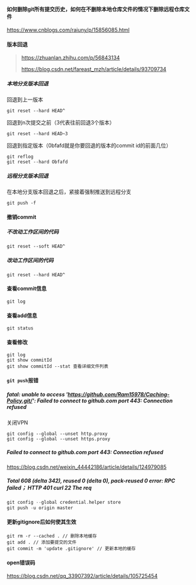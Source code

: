 #### 如何删除git所有提交历史，如何在不删除本地仓库文件的情况下删除远程仓库文件

https://www.cnblogs.com/raiuny/p/15856085.html

#### 版本回退

> https://zhuanlan.zhihu.com/p/56843134
>
> https://blog.csdn.net/fareast_mzh/article/details/93709734

##### 本地分支版本回退

回退到上一版本

```shell
git reset --hard HEAD^ 
```

回退到n次提交之前（3代表往前回退3个版本）

```shell
git reset --hard HEAD~3
```

回退到指定版本（0bfafd就是你要回退的版本的commit id的前面几位）

```shell
git reflog
git reset --hard Obfafd
```

##### 远程分支版本回退

在本地分支版本回退之后，紧接着强制推送到远程分支

```shell
git push -f
```

#### 撤销commit
##### 不改动工作区间的代码
```shell
git reset --soft HEAD^
```
##### 改动工作区间的代码
```shell
git reset --hard HEAD^
```

#### 查看commit信息
```shell
git log
```

#### 查看add信息
```shell
git status 
```

#### 查看修改
```shell
git log
git show commitId
git show commitId --stat 查看详细文件列表
```

#### `git push`报错
##### fatal: unable to access 'https://github.com/Ram15978/Caching-Policy.git/': Failed to connect to github.com port 443: Connection refused

关闭VPN
```shell
git config --global --unset http.proxy
git config --global --unset https.proxy
```

##### Failed to connect to github.com port 443: Connection refused

https://blog.csdn.net/weixin_44442186/article/details/124979085

##### Total 608 (delta 342), reused 0 (delta 0), pack-reused 0 error: RPC failed； HTTP 401 curl 22 The req
```c++
git config --global credential.helper store
git push -u origin master
```

#### 更新gitignore后如何使其生效
```shell
git rm -r --cached . // 删除本地缓存
git add . // 添加要提交的文件
git commit -m 'update .gitignore' // 更新本地的缓存
```

#### open错误码
https://blog.csdn.net/qq_33907392/article/details/105725454